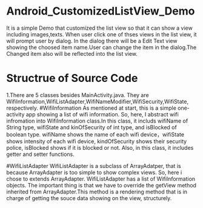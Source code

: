 # Android_CustomizedListView_Demo
It is a simple Demo that customized the list view so that it can show a view including images,texts.
When user click one of thses views in the list view, it will prompt user by dialog. In the dialog there will be a Edit Text view showing 
the choosed item name.User can change the item in the dialog.The Changed item also will be reflected into the list view.

# Structrue of Source Code
1.There are 5 classes besides MainActivity.java. They are WifiInformation,WifiListAdapter,WifiNameModifier,WifiSecurity,WifiState, respectively.
#WifiInformation
  As mentioned at start, this is a simple one-activity app showing a list of wifi information. So, here, I abstract wifi infromation into WifiInformation class.In this class, it includs wifiName of String type, wifiState and kinOfSecurity of int type, and isBlocked of boolean type.
  wifiName shows the name of each wifi device，wifiState shows intensity of each wifi device, kindOfSecurity shows their security police, isBlocked shows if it is blocked or not.
  Also, in this class, it includes getter and setter functions.

#WifiListAdapter
  WifiListAdapter is a subclass of ArrayAdatper, that is because ArrayAdapter  is too simple to show complex views. So, here i chose to extends ArrayAdapter. 
  WifiListAdapter has a list of WifiInformation objects. The important thing is that we have to override the getView method inherited from ArrayAdapter.This method is a rendering method that is in charge of getting the souce data showing on the view, structurely.

